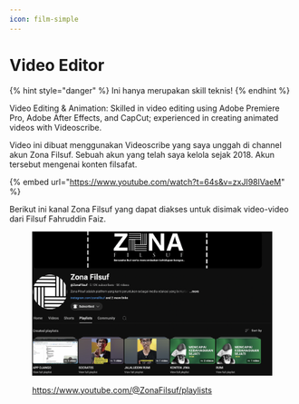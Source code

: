 ```yaml
---
icon: film-simple
---
```


# Video Editor

{% hint style="danger" %}
Ini hanya merupakan skill teknis!&#x20;
{% endhint %}



Video Editing & Animation: Skilled in video editing using Adobe Premiere Pro, Adobe After Effects, and CapCut; experienced in creating animated videos with Videoscribe.

Video ini dibuat menggunakan Videoscribe yang saya unggah di channel akun Zona Filsuf. Sebuah akun yang telah saya kelola sejak 2018. Akun tersebut mengenai konten filsafat.

{% embed url="https://www.youtube.com/watch?t=64s&v=zxJI98lVaeM" %}

Berikut ini kanal Zona Filsuf yang dapat diakses untuk disimak video-video dari Filsuf Fahruddin Faiz.

<figure><img src="../.gitbook/assets/image (1).png" alt=""><figcaption><p><a href="https://www.youtube.com/@ZonaFilsuf/playlists">https://www.youtube.com/@ZonaFilsuf/playlists</a></p></figcaption></figure>



